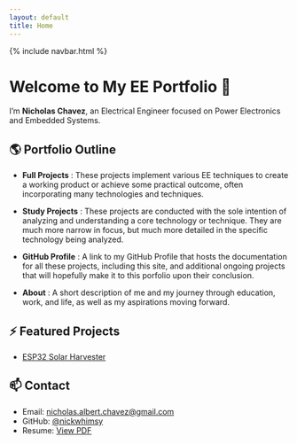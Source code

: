 ```yaml
---
layout: default
title: Home
---
```


{% include navbar.html %}


# Welcome to My EE Portfolio 👋

I’m **Nicholas Chavez**, an Electrical Engineer focused on Power Electronics and Embedded Systems.

## 🌎 Portfolio Outline

- **Full Projects** : These projects implement various EE techniques to create a working product or achieve some practical outcome, often incorporating many technologies and techniques.
  
- **Study Projects** : These projects are conducted with the sole intention of analyzing and understanding a core technology or technique. They are much more narrow in focus, but much more detailed in the specific technology being analyzed.
  
- **GitHub Profile** : A link to my GitHub Profile that hosts the documentation for all these projects, including this site, and additional ongoing projects that will hopefully make it to this porfolio upon their conclusion.
  
- **About** : A short description of me and my journey through education, work, and life, as well as my aspirations moving forward.

## ⚡ Featured Projects

- [ESP32 Solar Harvester](https://github.com/eenick/esp32-solar-harvester)

## 📫 Contact

- Email: nicholas.albert.chavez@gmail.com
- GitHub: [@nickwhimsy](https://github.com/nickwhimsy)  
- Resume: [View PDF](#)
